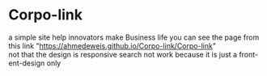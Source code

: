 # Corpo-link
a simple site help innovators make Business life
you can see the page from this link "https://ahmedeweis.github.io/Corpo-link/Corpo-link"
<br>not that the design is responsive
search not work because it is just a front-ent-design only
